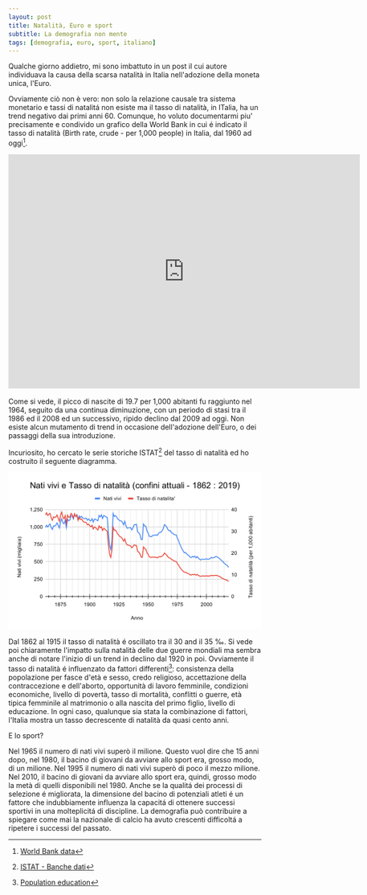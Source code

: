 ```yaml
---
layout: post
title: Natalità, Euro e sport 
subtitle: La demografia non mente
tags: [demografia, euro, sport, italiano]
---
```


Qualche giorno addietro, mi sono imbattuto in un post il cui autore individuava la causa della scarsa natalità in Italia nell'adozione della moneta unica, l'Euro.

Ovviamente ciò non è vero: non solo la relazione causale tra sistema monetario e tassi di natalitá non esiste ma il tasso di natalità, in ITalia, ha un trend negativo dai primi anni 60. Comunque, ho voluto documentarmi piu' precisamente e condivido un grafico della World Bank in cui é indicato il tasso di natalità (Birth rate, crude - per 1,000 people) in Italia, dal 1960 ad oggi[^1].

<iframe src="https://data.worldbank.org/share/widget?indicators=SP.DYN.CBRT.IN&locations=IT" width='700' height='466' frameBorder='0' scrolling="no" ></iframe>
<br>

Come si vede, il picco di nascite di 19.7 per 1,000 abitanti fu raggiunto nel 1964, seguito da una continua diminuzione, con un periodo di stasi tra il 1986 ed il 2008 ed un successivo, ripido declino dal 2009 ad oggi. Non esiste alcun mutamento di trend in occasione dell'adozione dell'Euro, o dei passaggi della sua introduzione.

Incuriosito, ho cercato le serie storiche ISTAT[^2] del tasso di natalità ed ho costruito il seguente diagramma.

![](/images/ita_dem_1862_2019.svg)

Dal 1862 al 1915 il tasso di natalità é oscillato tra il 30 and il 35 &#8240;. Si vede poi chiaramente l'impatto sulla natalità delle due guerre mondiali ma sembra anche di notare l'inizio di un trend in declino dal 1920 in poi. Ovviamente il tasso di natalità é influenzato da fattori differenti[^3]: consistenza della popolazione per fasce d'età e sesso, credo religioso, accettazione della contraccezione e dell'aborto, opportunità di lavoro femminile, condizioni economiche, livello di povertà, tasso di mortalità, conflitti o guerre, età tipica femminile al matrimonio o alla nascita del primo figlio, livello di educazione. In ogni caso, qualunque sia stata la combinazione di fattori, l'Italia mostra un tasso decrescente di natalità da quasi cento anni.

E lo sport?

Nel 1965 il numero di nati vivi superò il milione. Questo vuol dire che 15 anni dopo, nel 1980, il bacino di giovani da avviare allo sport era, grosso modo, di un milione. Nel 1995 il numero di nati vivi superò di poco il mezzo milione. Nel 2010, il bacino di giovani da avviare allo sport era, quindi, grosso modo la metà di quelli disponibili nel 1980. Anche se la qualitá dei processi di selezione é migliorata, la dimensione del bacino di potenziali atleti é un fattore che indubbiamente influenza la capacitá di ottenere successi sportivi in una molteplicitá di discipline. La demografia può contribuire a spiegare come mai la nazionale di calcio ha avuto crescenti difficoltá a ripetere i successi del passato.





[^1]: [World Bank data](https://data.worldbank.org/indicator/SP.DYN.CBRT.IN?locations=IT)
[^2]: [ISTAT - Banche dati](https://www.istat.it/it/dati-analisi-e-prodotti/banche-dati)
[^3]: [Population education](https://populationeducation.org/what-factors-affect-the-total-fertility-rate-or-tfr/)
